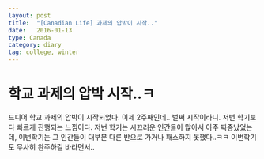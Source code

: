 ```yaml
---
layout: post
title:  "[Canadian Life] 과제의 압박이 시작.."
date:   2016-01-13
type: Canada
category: diary
tag: college, winter
---
```


# 학교 과제의 압박 시작..ㅋ

드디어 학교 과제의 압박이 시작되었다. 이제 2주째인데.. 벌써 시작이라니. 저번 학기보다 빠르게 진행되는 느낌이다. 저번 학기는 시끄러운 인간들이 많아서 아주 짜증났었는데, 이번학기는 그 인간들이 대부분 다른 반으로 가거나 패스하지 못했다..ㅋㅋ 이번학기도 무사히 완주하길 바라면서..